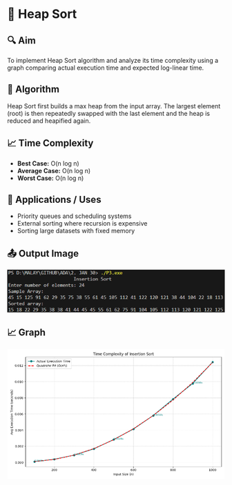 # 🧪 Heap Sort

## 🔍 Aim
To implement Heap Sort algorithm and analyze its time complexity using a graph comparing actual execution time and expected log-linear time.

## 🧠 Algorithm
Heap Sort first builds a max heap from the input array. The largest element (root) is then repeatedly swapped with the last element and the heap is reduced and heapified again.

## 📈 Time Complexity
- **Best Case:** O(n log n)
- **Average Case:** O(n log n)
- **Worst Case:** O(n log n)

## 🚀 Applications / Uses
- Priority queues and scheduling systems
- External sorting where recursion is expensive
- Sorting large datasets with fixed memory

## 📤 Output Image
![Output](OUTPUT%20IMAGES/P3.png "1D Peak Output")

## 📈 Graph
![Time Complexity](OUTPUT%20IMAGES/P3_Graph.png "O(n)")
